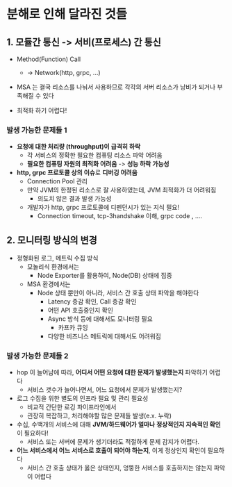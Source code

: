 # 분해로 인해 달라진 것들

## 1. 모듈간 통신 -> 서비(프로세스) 간 통신
- Method(Function) Call 
  - -> Network(http, grpc, ...)

- MSA 는 결국 리소스를 나눠서 사용하므로 각각의 서버 리소스가 낭비가 되거나 부족해질 수 있다
- 최적화 하기 어렵다!

### 발생 가능한 문제들 1
- **요청에 대한 처리량 (throughput)이 급격히 하락**
    - 각 서비스의 정확한 필요한 컴퓨팅 리소스 파악 어려움
    - **필요한 컴퓨팅 자원의 최적화 어려움** -> **성능 하락 가능성**
- **http, grpc 프로토콜 상의 이슈**로 **디버깅 어려움**
  - Connection Pool 관리
  - 만약 JVM의 한정된 리소스로 잘 사용하였는데, JVM 최적화가 더 어려워짐 
    - 의도치 않은 결과 발생 가능성
  - 개발자가 http, grpc 프로토콜에 디펜던시가 있는 지식 필요!
    - Connection timeout, tcp-3handshake 이해, grpc code , ....

## 2. 모니터링 방식의 변경
- 정형화된 로그, 메트릭 수집 방식
  - 모놀리식 환경에서는 
    - Node Exporter를 활용하여, Node(DB) 상태에 집중 
  - MSA 환경에서는
    - Node 상태 뿐만이 아니라, 서비스 간 호출 상태 파악을 해야한다
      - Latency 증감 확인, Call 증감 확인
      - 어떤 API 호출중인지 확인 
      - Async 방식 등에 대해서도 모니터링 필요
        - 카프카 큐잉
      - 다양한 비즈니스 메트릭에 대해서도 어려워짐 

### 발생 가능한 문제들 2

- hop 이 늘어남에 따라, **어디서 어떤 요청에 대한 문제가 발생했는지** 파악하기 어렵다 
  - 서비스 갯수가 늘어나면서, 어느 요청에서 문제가 발생했는지?
- 로그 수집을 위한 별도의 인프라 필요 및 관리 필요성
  - 비교적 간단한 로깅 파이프라인에서
  - 괸장히 복잡하고, 처리해야할 많은 문제들 발생(e.x. 누락)
- 수십, 수백개의 서비스에 대해 **JVM/하드웨어가 얼마나 정상적인지 지속적인 확인**이 필요하다!
  - 서비스 또는 서버에 문제가 생기더라도 적절하게 문제 감지가 어렵다.
- **어느 서비스에서 어느 서비스로 호출이 되어야 하는지**, 이게 정상인지 확인이 필요하다
  - 서비스 간 호출 상태가 옳은 상태인지, 엉뚱한 서비스를 호출하지는 않는지 파악이 어렵다


